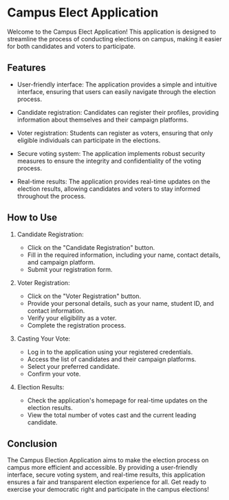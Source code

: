 # Campus Elect Application

Welcome to the Campus Elect Application! This application is designed to streamline the process of conducting elections on campus, making it easier for both candidates and voters to participate. 

## Features

- User-friendly interface: The application provides a simple and intuitive interface, ensuring that users can easily navigate through the election process.

- Candidate registration: Candidates can register their profiles, providing information about themselves and their campaign platforms.

- Voter registration: Students can register as voters, ensuring that only eligible individuals can participate in the elections.

- Secure voting system: The application implements robust security measures to ensure the integrity and confidentiality of the voting process.

- Real-time results: The application provides real-time updates on the election results, allowing candidates and voters to stay informed throughout the process.

## How to Use

1. Candidate Registration:
    - Click on the "Candidate Registration" button.
    - Fill in the required information, including your name, contact details, and campaign platform.
    - Submit your registration form.

2. Voter Registration:
    - Click on the "Voter Registration" button.
    - Provide your personal details, such as your name, student ID, and contact information.
    - Verify your eligibility as a voter.
    - Complete the registration process.

3. Casting Your Vote:
    - Log in to the application using your registered credentials.
    - Access the list of candidates and their campaign platforms.
    - Select your preferred candidate.
    - Confirm your vote.

4. Election Results:
    - Check the application's homepage for real-time updates on the election results.
    - View the total number of votes cast and the current leading candidate.

## Conclusion

The Campus Election Application aims to make the election process on campus more efficient and accessible. By providing a user-friendly interface, secure voting system, and real-time results, this application ensures a fair and transparent election experience for all. Get ready to exercise your democratic right and participate in the campus elections!

